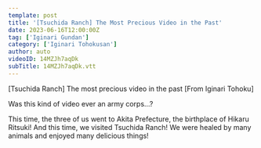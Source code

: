 ```yaml
---
template: post
title: '[Tsuchida Ranch] The Most Precious Video in the Past'
date: 2023-06-16T12:00:00Z
tag: ['Iginari Gundan']
category: ['Iginari Tohokusan']
author: auto 
videoID: 14MZJh7aqDk
subTitle: 14MZJh7aqDk.vtt
---
```

[Tsuchida Ranch] The most precious video in the past [From Iginari Tohoku]

Was this kind of video ever an army corps...?

This time, the three of us went to Akita Prefecture, the birthplace of Hikaru Ritsuki! And this time, we visited Tsuchida Ranch! We were healed by many animals and enjoyed many delicious things!
